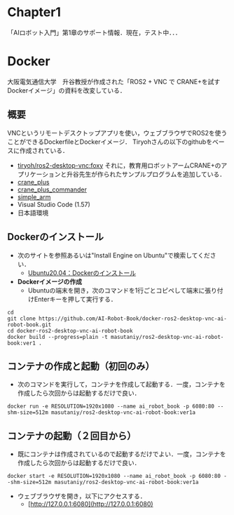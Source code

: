 # Chapter1
「AIロボット入門」第1章のサポート情報．現在，テスト中．．．

# Docker 
大阪電気通信大学　升谷教授が作成された「ROS2 + VNC で CRANE+を試すDockerイメージ」の資料を改変している．

## 概要
VNCというリモートデスクトップアプリを使い，ウェブブラウザでROS2を使うことができるDockerfileとDockerイメージ．
Tiryohさんの以下のgithubをベースに作成されている．
- [tiryoh/ros2-desktop-vnc:foxy](https://github.com/Tiryoh/docker-ros2-desktop-vnc) 
それに，教育用ロボットアームCRANE+のアプリケーションと升谷先生が作られたサンプルプログラムを追加している．
- [crane_plus](https://github.com/rt-net/crane_plus)
- [crane_plus_commander](https://github.com/y-masutani/crane_plus_commander)
- [simple_arm](https://github.com/y-masutani/simple_arm)
- Visual Studio Code (1.57)
- 日本語環境


## Dockerのインストール
  - 次のサイトを参照あるいは"Install Engine on Ubuntu"で検索してください．  
    - [Ubuntu20.04：Dockerのインストール](https://demura.net/misc/21830.html)   
- **Dockerイメージの作成**  
  - Ubuntuの端末を開き，次のコマンドを1行ごとコピペして端末に張り付けEnterキーを押して実行する．      
```
cd
git clone https://github.com/AI-Robot-Book/docker-ros2-desktop-vnc-ai-robot-book.git
cd docker-ros2-desktop-vnc-ai-robot-book
docker build --progress=plain -t masutaniy/ros2-desktop-vnc-ai-robot-book:ver1 .
```

## コンテナの作成と起動（初回のみ） 
  - 次のコマンドを実行して，コンテナを作成して起動する．一度，コンテナを作成したら次回からは起動するだけで良い．
```
docker run -e RESOLUTION=1920x1080 --name ai_robot_book -p 6080:80 --shm-size=512m masutaniy/ros2-desktop-vnc-ai-robot-book:ver1a
```
## コンテナの起動（２回目から）
  - 既にコンテナは作成されているので起動するだけでよい．一度，コンテナを作成したら次回からは起動するだけで良い．
```
docker start -e RESOLUTION=1920x1080 --name ai_robot_book -p 6080:80 --shm-size=512m masutaniy/ros2-desktop-vnc-ai-robot-book:ver1a
```




- ウェブブラウザを開き，以下にアクセスする．  
    - [http://127.0.0.1:6080](http://127.0.0.1:6080)